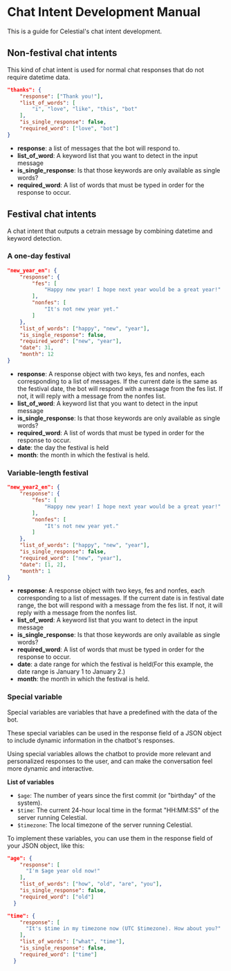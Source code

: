 # Chat Intent Development Manual

This is a guide for Celestial's chat intent development.

## Non-festival chat intents

This kind of chat intent is used for normal chat responses that do not require datetime data.

```json
"thanks": {
    "response": ["Thank you!"],
    "list_of_words": [
        "i", "love", "like", "this", "bot"
    ],
    "is_single_response": false,
    "required_word": ["love", "bot"]
}
```

* **response**: a list of messages that the bot will respond to.
* **list_of_word**: A keyword list that you want to detect in the input message
* **is_single_response**: Is that those keywords are only available as single words?
* **required_word**: A list of words that must be typed in order for the response to occur.

## Festival chat intents

A chat intent that outputs a cetrain message by combining datetime and keyword detection.

### A one-day festival

```json
"new_year_en": {
    "response": {
        "fes": [
            "Happy new year! I hope next year would be a great year!"
        ],
        "nonfes": [
            "It's not new year yet."
        ]
    },
    "list_of_words": ["happy", "new", "year"],
    "is_single_response": false,
    "required_word": ["new", "year"],
    "date": 31,
    "month": 12
}
```

* **response**: A response object with two keys, fes and nonfes, each corresponding to a list of messages. If the current date is the same as the festival date, the bot will respond with a message from the fes list. If not, it will reply with a message from the nonfes list.
* **list_of_word**: A keyword list that you want to detect in the input message
* **is_single_response**: Is that those keywords are only available as single words?
* **required_word**: A list of words that must be typed in order for the response to occur.
* **date**: the day the festival is held
* **month**: the month in which the festival is held.

### Variable-length festival

```json
"new_year2_en": {
    "response": {
        "fes": [
            "Happy new year! I hope next year would be a great year!"
        ],
        "nonfes": [
            "It's not new year yet."
        ]
    },
    "list_of_words": ["happy", "new", "year"],
    "is_single_response": false,
    "required_word": ["new", "year"],
    "date": [1, 2],
    "month": 1
}
```

* **response**: A response object with two keys, fes and nonfes, each corresponding to a list of messages. If the current date is in festival date range, the bot will respond with a message from the fes list. If not, it will reply with a message from the nonfes list.
* **list_of_word**: A keyword list that you want to detect in the input message
* **is_single_response**: Is that those keywords are only available as single words?
* **required_word**: A list of words that must be typed in order for the response to occur.
* **date**: a date range for which the festival is held(For this example, the date range is January 1 to January 2.)
* **month**: the month in which the festival is held.

### Special variable

Special variables are variables that have a predefined with the data of the bot.

These special variables can be used in the response field of a JSON object to include dynamic information in the chatbot's responses.

Using special variables allows the chatbot to provide more relevant and personalized responses to the user, and can make the conversation feel more dynamic and interactive.

**List of variables**

* `$age`: The number of years since the first commit (or "birthday" of the system).
* `$time`: The current 24-hour local time in the format "HH:MM:SS" of the server running Celestial.
* `$timezone`: The local timezone of the server running Celestial.

To implement these variables, you can use them in the response field of your JSON object, like this:

```json
"age": {
    "response": [
      "I'm $age year old now!"
    ],
    "list_of_words": ["how", "old", "are", "you"],
    "is_single_response": false,
    "required_word": ["old"]
  }
```

```json
"time": {
    "response": [
      "It's $time in my timezone now (UTC $timezone). How about you?"
    ],
    "list_of_words": ["what", "time"],
    "is_single_response": false,
    "required_word": ["time"]
  }
```
